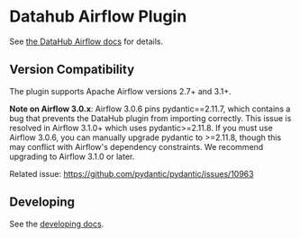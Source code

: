 # Datahub Airflow Plugin

See [the DataHub Airflow docs](https://docs.datahub.com/docs/lineage/airflow) for details.

## Version Compatibility

The plugin supports Apache Airflow versions 2.7+ and 3.1+.

**Note on Airflow 3.0.x**: Airflow 3.0.6 pins pydantic==2.11.7, which contains a bug that prevents the DataHub plugin from importing correctly. This issue is resolved in Airflow 3.1.0+ which uses pydantic>=2.11.8. If you must use Airflow 3.0.6, you can manually upgrade pydantic to >=2.11.8, though this may conflict with Airflow's dependency constraints. We recommend upgrading to Airflow 3.1.0 or later.

Related issue: https://github.com/pydantic/pydantic/issues/10963

## Developing

See the [developing docs](../../metadata-ingestion/developing.md).
